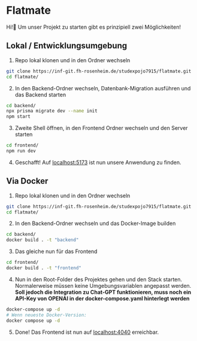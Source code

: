 # Flatmate

Hi!👋 Um unser Projekt zu starten gibt es prinzipiell zwei Möglichkeiten!

## Lokal / Entwicklungsumgebung

1. Repo lokal klonen und in den Ordner wechseln

```bash
git clone https://inf-git.fh-rosenheim.de/studexpojo7915/flatmate.git
cd flatmate/
```

2. In den Backend-Ordner wechseln, Datenbank-Migration ausführen und das Backend starten

```bash
cd backend/
npx prisma migrate dev --name init
npm start
```

3. Zweite Shell öffnen, in den Frontend Ordner wechseln und den Server starten

```bash
cd frontend/
npm run dev
```

4. Geschafft! Auf [localhost:5173](http://localhost:5173) ist nun unsere Anwendung zu finden.

## Via Docker

1. Repo lokal klonen und in den Ordner wechseln

```bash
git clone https://inf-git.fh-rosenheim.de/studexpojo7915/flatmate.git
cd flatmate/
```

2. In den Backend-Ordner wechseln und das Docker-Image builden

```bash
cd backend/
docker build . -t "backend"
```

3. Das gleiche nun für das Frontend

```bash
cd frontend/
docker build . -t "frontend"
```

4. Nun in den Root-Folder des Projektes gehen und den Stack starten. Normalerweise müssen keine Umgebungsvariablen angepasst werden. **Soll jedoch die Integration zu Chat-GPT funktionieren, muss noch ein API-Key von OPENAI in der docker-compose.yaml hinterlegt werden**

```bash
docker-compose up -d
# Wenn neueste Docker-Version:
docker compose up -d
```

5. Done! Das Frontend ist nun auf [localhost:4040](http://localhost:4040) erreichbar.
